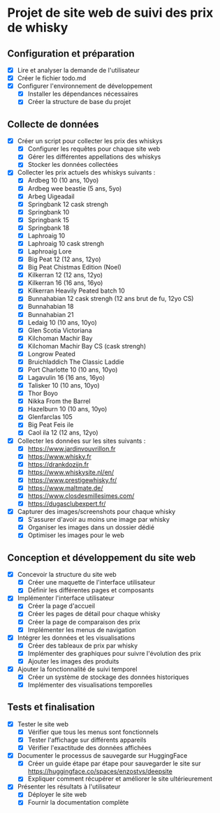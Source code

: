 # Projet de site web de suivi des prix de whisky

## Configuration et préparation
- [x] Lire et analyser la demande de l'utilisateur
- [x] Créer le fichier todo.md
- [x] Configurer l'environnement de développement
  - [x] Installer les dépendances nécessaires
  - [x] Créer la structure de base du projet

## Collecte de données
- [x] Créer un script pour collecter les prix des whiskys
  - [x] Configurer les requêtes pour chaque site web
  - [x] Gérer les différentes appellations des whiskys
  - [x] Stocker les données collectées
- [x] Collecter les prix actuels des whiskys suivants :
  - [x] Ardbeg 10 (10 ans, 10yo)
  - [x] Ardbeg wee beastie (5 ans, 5yo)
  - [x] Arbeg Uigeadail
  - [x] Springbank 12 cask strengh
  - [x] Springbank 10
  - [x] Springbank 15
  - [x] Springbank 18
  - [x] Laphroaig 10
  - [x] Laphroaig 10 cask strengh
  - [x] Laphroaig Lore
  - [x] Big Peat 12 (12 ans, 12yo)
  - [x] Big Peat Chistmas Edition (Noel)
  - [x] Kilkerran 12 (12 ans, 12yo)
  - [x] Kilkerran 16 (16 ans, 16yo)
  - [x] Kilkerran Heavily Peated batch 10
  - [x] Bunnahabian 12 cask strengh (12 ans brut de fu, 12yo CS)
  - [x] Bunnahabian 18
  - [x] Bunnahabian 21
  - [x] Ledaig 10 (10 ans, 10yo)
  - [x] Glen Scotia Victoriana
  - [x] Kilchoman Machir Bay
  - [x] Kilchoman Machir Bay CS (cask strengh)
  - [x] Longrow Peated
  - [x] Bruichladdich The Classic Laddie
  - [x] Port Charlotte 10 (10 ans, 10yo)
  - [x] Lagavulin 16 (16 ans, 16yo)
  - [x] Talisker 10 (10 ans, 10yo)
  - [x] Thor Boyo
  - [x] Nikka From the Barrel
  - [x] Hazelburn 10 (10 ans, 10yo)
  - [x] Glenfarclas 105
  - [x] Big Peat Feis ile
  - [x] Caol ila 12 (12 ans, 12yo)
- [x] Collecter les données sur les sites suivants :
  - [x] https://www.jardinvouvrillon.fr
  - [x] https://www.whisky.fr
  - [x] https://drankdozijn.fr
  - [x] https://www.whiskysite.nl/en/
  - [x] https://www.prestigewhisky.fr/
  - [x] https://www.maltmate.de/
  - [x] https://www.closdesmillesimes.com/
  - [x] https://dugasclubexpert.fr/
- [x] Capturer des images/screenshots pour chaque whisky
  - [x] S'assurer d'avoir au moins une image par whisky
  - [x] Organiser les images dans un dossier dédié
  - [x] Optimiser les images pour le web

## Conception et développement du site web
- [x] Concevoir la structure du site web
  - [x] Créer une maquette de l'interface utilisateur
  - [x] Définir les différentes pages et composants
- [x] Implémenter l'interface utilisateur
  - [x] Créer la page d'accueil
  - [x] Créer les pages de détail pour chaque whisky
  - [x] Créer la page de comparaison des prix
  - [x] Implémenter les menus de navigation
- [x] Intégrer les données et les visualisations
  - [x] Créer des tableaux de prix par whisky
  - [x] Implémenter des graphiques pour suivre l'évolution des prix
  - [x] Ajouter les images des produits
- [x] Ajouter la fonctionnalité de suivi temporel
  - [x] Créer un système de stockage des données historiques
  - [x] Implémenter des visualisations temporelles

## Tests et finalisation
- [x] Tester le site web
  - [x] Vérifier que tous les menus sont fonctionnels
  - [x] Tester l'affichage sur différents appareils
  - [x] Vérifier l'exactitude des données affichées
- [x] Documenter le processus de sauvegarde sur HuggingFace
  - [x] Créer un guide étape par étape pour sauvegarder le site sur https://huggingface.co/spaces/enzostvs/deepsite
  - [x] Expliquer comment récupérer et améliorer le site ultérieurement
- [x] Présenter les résultats à l'utilisateur
  - [x] Déployer le site web
  - [x] Fournir la documentation complète
